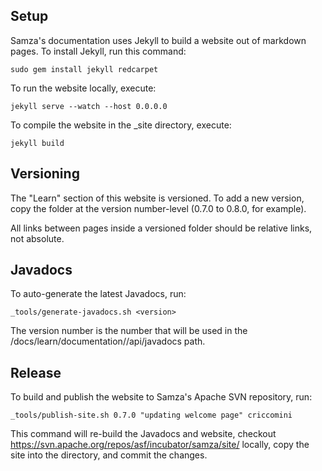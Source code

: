 ## Setup

Samza's documentation uses Jekyll to build a website out of markdown pages. To install Jekyll, run this command:

    sudo gem install jekyll redcarpet

To run the website locally, execute:

    jekyll serve --watch --host 0.0.0.0

To compile the website in the _site directory, execute:

    jekyll build

## Versioning

The "Learn" section of this website is versioned. To add a new version, copy the folder at the version number-level (0.7.0 to 0.8.0, for example).

All links between pages inside a versioned folder should be relative links, not absolute.

## Javadocs

To auto-generate the latest Javadocs, run:

    _tools/generate-javadocs.sh <version>

The version number is the number that will be used in the /docs/learn/documentation/<version>/api/javadocs path.

## Release

To build and publish the website to Samza's Apache SVN repository, run:

    _tools/publish-site.sh 0.7.0 "updating welcome page" criccomini

This command will re-build the Javadocs and website, checkout https://svn.apache.org/repos/asf/incubator/samza/site/ locally, copy the site into the directory, and commit the changes.
